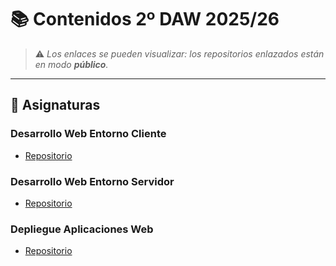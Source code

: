 # 📚 Contenidos 2º DAW 2025/26

> ⚠️ _Los enlaces se pueden visualizar: los repositorios enlazados están en modo **público**._

---

## 🧩 Asignaturas

### Desarrollo Web Entorno Cliente
- [Repositorio](https://github.com/antcordero/DW-Entorno-Cliente)

### Desarrollo Web Entorno Servidor
- [Repositorio](https://github.com/antcordero/DW-Entorno-Servidor)

### Depliegue Aplicaciones Web
- [Repositorio](https://github.com/antcordero/Despliegue-Aplicaciones-Web)
